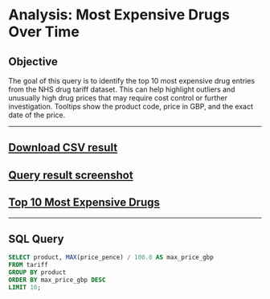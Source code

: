 #  Analysis: Most Expensive Drugs Over Time

##  Objective

The goal of this query is to identify the top 10 most expensive drug entries from the NHS drug tariff dataset. This can help highlight outliers and unusually high drug prices that may require cost control or further investigation.
Tooltips show the product code, price in GBP, and the exact date of the price.

---
##  [Download CSV result](../results/most_expensive_drugs.csv)
## [Query result screenshot](../results/most_expensive_drugs_result.png)
## [Top 10 Most Expensive Drugs](../results/most_expensive_drugs_chart.png)
---

##  SQL Query

```sql
SELECT product, MAX(price_pence) / 100.0 AS max_price_gbp
FROM tariff
GROUP BY product
ORDER BY max_price_gbp DESC
LIMIT 10;
